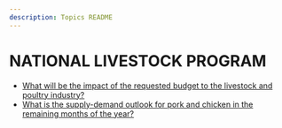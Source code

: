 ```yaml
---
description: Topics README
---
```


# NATIONAL LIVESTOCK PROGRAM

- [What will be the impact of the requested budget to the livestock and poultry industry?](/national-banner-programs/national-livestock-program/what-will-be-the-impact-of-the-requested-budget-to-the-livestock-and-poultry-industry.html)
- [What is the supply-demand outlook for pork and chicken in the remaining months of the year?](what-is-the-supply-demand-outlook-for-pork-and-chicken-in-the-remaining-months-of-the-year.html)
